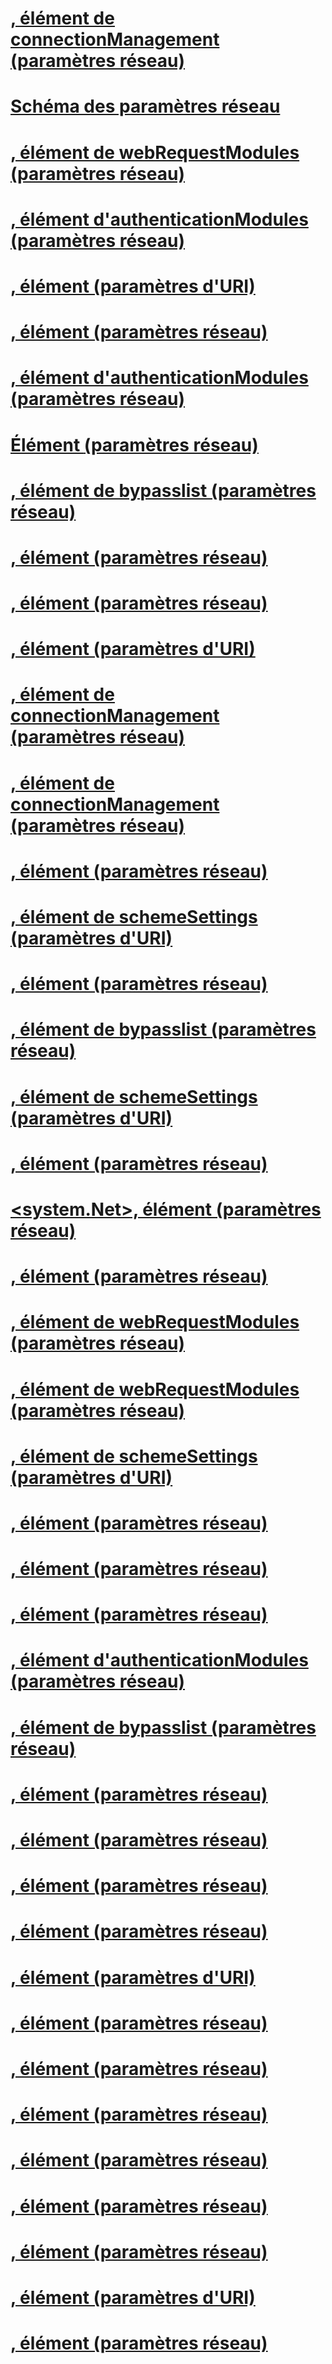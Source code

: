 # [<clear>, élément de connectionManagement (paramètres réseau)](clear-element-for-connectionmanagement-network-settings.md)
# [Schéma des paramètres réseau](index.md)
# [<remove>, élément de webRequestModules (paramètres réseau)](remove-element-for-webrequestmodules-network-settings.md)
# [<clear>, élément d'authenticationModules (paramètres réseau)](clear-element-for-authenticationmodules-network-settings.md)
# [<Uri>, élément (paramètres d'URI)](uri-element-uri-settings.md)
# [<connectionManagement>, élément (paramètres réseau)](connectionmanagement-element-network-settings.md)
# [<remove>, élément d'authenticationModules (paramètres réseau)](remove-element-for-authenticationmodules-network-settings.md)
# [Élément <webProxyScript> (paramètres réseau)](webproxyscript-element-network-settings.md)
# [<add>, élément de bypasslist (paramètres réseau)](add-element-for-bypasslist-network-settings.md)
# [<defaultProxy>, élément (paramètres réseau)](defaultproxy-element-network-settings.md)
# [<requestCaching>, élément (paramètres réseau)](requestcaching-element-network-settings.md)
# [<iriParsing>, élément (paramètres d'URI)](iriparsing-element-uri-settings.md)
# [<remove>, élément de connectionManagement (paramètres réseau)](remove-element-for-connectionmanagement-network-settings.md)
# [<add>, élément de connectionManagement (paramètres réseau)](add-element-for-connectionmanagement-network-settings.md)
# [<servicePointManager>, élément (paramètres réseau)](servicepointmanager-element-network-settings.md)
# [<clear>, élément de schemeSettings (paramètres d'URI)](clear-element-for-schemesettings-uri-settings.md)
# [<httpListener>, élément (paramètres réseau)](httplistener-element-network-settings.md)
# [<remove>, élément de bypasslist (paramètres réseau)](remove-element-for-bypasslist-network-settings.md)
# [<add>, élément de schemeSettings (paramètres d'URI)](add-element-for-schemesettings-uri-settings.md)
# [<mailSettings>, élément (paramètres réseau)](mailsettings-element-network-settings.md)
# [<system.Net>, élément (paramètres réseau)](system-net-element-network-settings.md)
# [<httpWebRequest>, élément (paramètres réseau)](httpwebrequest-element-network-settings.md)
# [<clear>, élément de webRequestModules (paramètres réseau)](clear-element-for-webrequestmodules-network-settings.md)
# [<add>, élément de webRequestModules (paramètres réseau)](add-element-for-webrequestmodules-network-settings.md)
# [<remove>, élément de schemeSettings (paramètres d'URI)](remove-element-for-schemesettings-uri-settings.md)
# [<performanceCounters>, élément (paramètres réseau)](performancecounter-element-network-settings.md)
# [<proxy>, élément (paramètres réseau)](proxy-element-network-settings.md)
# [<socket>, élément (paramètres réseau)](socket-element-network-settings.md)
# [<add>, élément d'authenticationModules (paramètres réseau)](add-element-for-authenticationmodules-network-settings.md)
# [<clear>, élément de bypasslist (paramètres réseau)](clear-element-for-bypasslist-network-settings.md)
# [<network>, élément (paramètres réseau)](network-element-network-settings.md)
# [<defaultHttpCachePolicy>, élément (paramètres réseau)](defaulthttpcachepolicy-element-network-settings.md)
# [<smtp>, élément (paramètres réseau)](smtp-element-network-settings.md)
# [<settings>, élément (paramètres réseau)](settings-element-network-settings.md)
# [<idn>, élément (paramètres d'URI)](idn-element-uri-settings.md)
# [<webRequestModules>, élément (paramètres réseau)](webrequestmodules-element-network-settings.md)
# [<bypasslist>, élément (paramètres réseau)](bypasslist-element-network-settings.md)
# [<authenticationModules>, élément (paramètres réseau)](authenticationmodules-element-network-settings.md)
# [<ipv6>, élément (paramètres réseau)](ipv6-element-network-settings.md)
# [<module>, élément (paramètres réseau)](module-element-network-settings.md)
# [<defaultFtpCachePolicy>, élément (paramètres réseau)](defaultftpcachepolicy-element-network-settings.md)
# [<schemeSettings>, élément (paramètres d'URI)](schemesettings-element-uri-settings.md)
# [<specifiedPickupDirectory>, élément (paramètres réseau)](specifiedpickupdirectory-element-network-settings.md)
